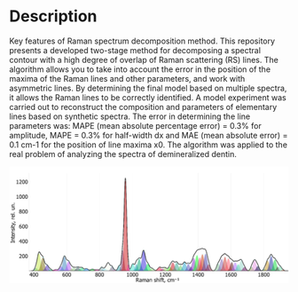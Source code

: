# Description
Key features of Raman spectrum decomposition method.
This repository presents a developed two-stage method for decomposing a spectral contour with a high degree of overlap of Raman scattering (RS) lines. The algorithm allows you to take into account the error in the position of the maxima of the Raman lines and other parameters, and work with asymmetric lines. By determining the final model based on multiple spectra, it allows the Raman lines to be correctly identified. A model experiment was carried out to reconstruct the composition and parameters of elementary lines based on synthetic spectra. The error in determining the line parameters was: MAPE (mean absolute percentage error) = 0.3% for amplitude, MAPE = 0.3% for half-width dx and MAE (mean absolute error) = 0.1 cm-1 for the position of line maxima x0. The algorithm was applied to the real problem of analyzing the spectra of demineralized dentin.

![img_1.png](img_1.png)